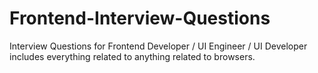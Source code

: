 # Frontend-Interview-Questions
Interview Questions for Frontend Developer / UI Engineer / UI Developer includes everything related to anything related to browsers.
